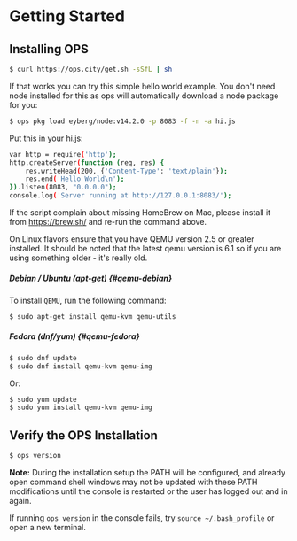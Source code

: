 Getting Started
===============

## Installing OPS
```sh
$ curl https://ops.city/get.sh -sSfL | sh
```

If that works you can try this simple hello world example. You don't
need node installed for this as ops will automatically download a node
package for you:

```sh
$ ops pkg load eyberg/node:v14.2.0 -p 8083 -f -n -a hi.js
```

Put this in your hi.js:

```sh
var http = require('http');
http.createServer(function (req, res) {
    res.writeHead(200, {'Content-Type': 'text/plain'});
    res.end('Hello World\n');
}).listen(8083, "0.0.0.0");
console.log('Server running at http://127.0.0.1:8083/');
```

If the script complain about missing HomeBrew on Mac, please install it
from https://brew.sh/ and re-run the command above.

On Linux flavors ensure that you have QEMU version 2.5 or greater installed. It should be noted that the latest qemu version is 6.1 so if you are using something older - it's really old.

##### Debian / Ubuntu (apt-get) {#qemu-debian}
 To install `QEMU`, run the following command:

```sh
$ sudo apt-get install qemu-kvm qemu-utils
```

##### Fedora (dnf/yum) {#qemu-fedora}
```sh
$ sudo dnf update
$ sudo dnf install qemu-kvm qemu-img
```

Or:

```sh
$ sudo yum update
$ sudo yum install qemu-kvm qemu-img
```

## Verify the OPS Installation
```sh
$ ops version
```

**Note:** During the installation setup the PATH will be configured, and 
already open command shell windows may not be updated with these
PATH modifications until the console is restarted or the user has logged
out and in again.

If running `ops version` in the console fails, try `source ~/.bash_profile`
or open a new terminal.

